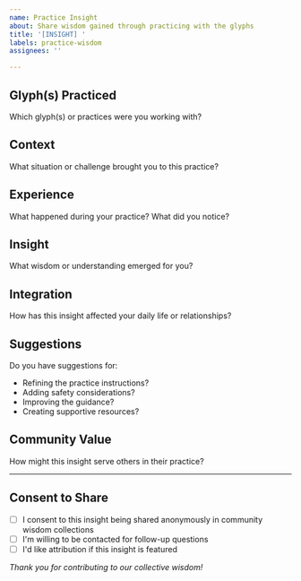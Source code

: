 ```yaml
---
name: Practice Insight
about: Share wisdom gained through practicing with the glyphs
title: '[INSIGHT] '
labels: practice-wisdom
assignees: ''

---
```


## Glyph(s) Practiced
Which glyph(s) or practices were you working with?

## Context
What situation or challenge brought you to this practice?

## Experience
What happened during your practice? What did you notice?

## Insight
What wisdom or understanding emerged for you?

## Integration
How has this insight affected your daily life or relationships?

## Suggestions
Do you have suggestions for:
- Refining the practice instructions?
- Adding safety considerations?  
- Improving the guidance?
- Creating supportive resources?

## Community Value
How might this insight serve others in their practice?

---

## Consent to Share
- [ ] I consent to this insight being shared anonymously in community wisdom collections
- [ ] I'm willing to be contacted for follow-up questions
- [ ] I'd like attribution if this insight is featured

*Thank you for contributing to our collective wisdom!*
